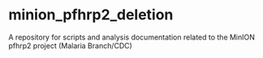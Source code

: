 # minion_pfhrp2_deletion
A repository for scripts and analysis documentation related to the MinION pfhrp2 project (Malaria Branch/CDC)
